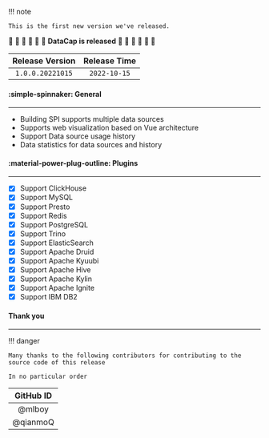 !!! note

    This is the first new version we've released.

:tada: :tada: :tada: :tada: :tada: :tada: **DataCap is released** :tada: :tada: :tada: :tada: :tada: :tada:

| Release Version  | Release Time |
|:----------------:|:------------:|
| `1.0.0.20221015` | `2022-10-15` |

#### :simple-spinnaker: General

---

- Building SPI supports multiple data sources
- Supports web visualization based on Vue architecture
- Support Data source usage history
- Data statistics for data sources and history

#### :material-power-plug-outline: Plugins

---

- [x] Support ClickHouse
- [x] Support MySQL
- [x] Support Presto
- [x] Support Redis
- [x] Support PostgreSQL
- [x] Support Trino
- [x] Support ElasticSearch
- [x] Support Apache Druid
- [x] Support Apache Kyuubi
- [x] Support Apache Hive
- [x] Support Apache Kylin
- [x] Support Apache Ignite
- [x] Support IBM DB2

#### Thank you

--- 

!!! danger

    Many thanks to the following contributors for contributing to the source code of this release

    In no particular order

| GitHub ID |
|:---------:|
|  @mlboy   |
| @qianmoQ  |
